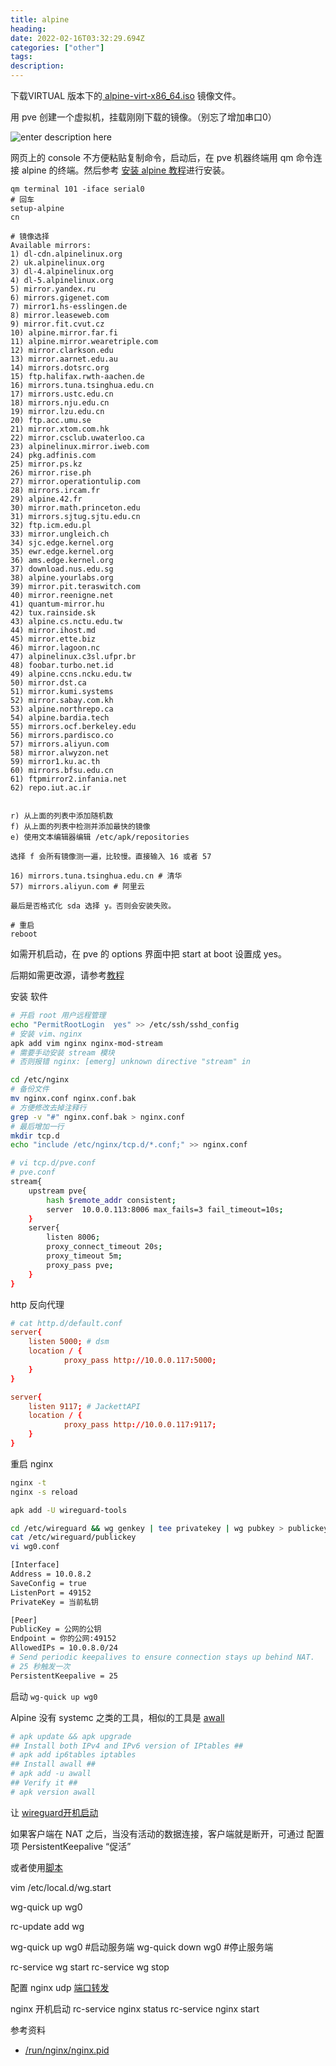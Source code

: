 ```yaml
---
title: alpine 
heading: 
date: 2022-02-16T03:32:29.694Z
categories: ["other"]
tags: 
description: 
---
```


下载VIRTUAL 版本下的[ alpine-virt-x86_64.iso](https://alpinelinux.org/downloads/) 镜像文件。


用 pve 创建一个虚拟机，挂载刚刚下载的镜像。（别忘了增加串口0）

![enter description here](https://gitee.com/smile365/blogimg/raw/master/小书匠/1644983838329.png)


网页上的 console 不方便粘贴复制命令，启动后，在 pve 机器终端用 qm 命令连接 alpine 的终端。然后参考 [安装 alpine 教程](https://zhuanlan.zhihu.com/p/107963371)进行安装。 
```
qm terminal 101 -iface serial0
# 回车
setup-alpine
cn

# 镜像选择 
Available mirrors:
1) dl-cdn.alpinelinux.org
2) uk.alpinelinux.org
3) dl-4.alpinelinux.org
4) dl-5.alpinelinux.org
5) mirror.yandex.ru
6) mirrors.gigenet.com
7) mirror1.hs-esslingen.de
8) mirror.leaseweb.com
9) mirror.fit.cvut.cz
10) alpine.mirror.far.fi
11) alpine.mirror.wearetriple.com
12) mirror.clarkson.edu
13) mirror.aarnet.edu.au
14) mirrors.dotsrc.org
15) ftp.halifax.rwth-aachen.de
16) mirrors.tuna.tsinghua.edu.cn
17) mirrors.ustc.edu.cn
18) mirrors.nju.edu.cn
19) mirror.lzu.edu.cn
20) ftp.acc.umu.se
21) mirror.xtom.com.hk
22) mirror.csclub.uwaterloo.ca
23) alpinelinux.mirror.iweb.com
24) pkg.adfinis.com
25) mirror.ps.kz
26) mirror.rise.ph
27) mirror.operationtulip.com
28) mirrors.ircam.fr
29) alpine.42.fr
30) mirror.math.princeton.edu
31) mirrors.sjtug.sjtu.edu.cn
32) ftp.icm.edu.pl
33) mirror.ungleich.ch
34) sjc.edge.kernel.org
35) ewr.edge.kernel.org
36) ams.edge.kernel.org
37) download.nus.edu.sg
38) alpine.yourlabs.org
39) mirror.pit.teraswitch.com
40) mirror.reenigne.net
41) quantum-mirror.hu
42) tux.rainside.sk
43) alpine.cs.nctu.edu.tw
44) mirror.ihost.md
45) mirror.ette.biz
46) mirror.lagoon.nc
47) alpinelinux.c3sl.ufpr.br
48) foobar.turbo.net.id
49) alpine.ccns.ncku.edu.tw
50) mirror.dst.ca
51) mirror.kumi.systems
52) mirror.sabay.com.kh
53) alpine.northrepo.ca
54) alpine.bardia.tech
55) mirrors.ocf.berkeley.edu
56) mirrors.pardisco.co
57) mirrors.aliyun.com
58) mirror.alwyzon.net
59) mirror1.ku.ac.th
60) mirrors.bfsu.edu.cn
61) ftpmirror2.infania.net
62) repo.iut.ac.ir


r) 从上面的列表中添加随机数
f) 从上面的列表中检测并添加最快的镜像
e) 使用文本编辑器编辑 /etc/apk/repositories

选择 f 会所有镜像测一遍，比较慢。直接输入 16 或者 57

16) mirrors.tuna.tsinghua.edu.cn # 清华
57) mirrors.aliyun.com # 阿里云

最后是否格式化 sda 选择 y。否则会安装失败。
 
# 重启
reboot

```


如需开机启动，在 pve 的 options 界面中把 start at boot 设置成 yes。 

后期如需更改源，请参考[教程](https://mirrors.tuna.tsinghua.edu.cn/help/alpine/)


安装 软件
```bash
# 开启 root 用户远程管理
echo "PermitRootLogin  yes" >> /etc/ssh/sshd_config
# 安装 vim、nginx
apk add vim nginx nginx-mod-stream
# 需要手动安装 stream 模块
# 否则报错 nginx: [emerg] unknown directive "stream" in

cd /etc/nginx
# 备份文件
mv nginx.conf nginx.conf.bak
# 方便修改去掉注释行
grep -v "#" nginx.conf.bak > nginx.conf 
# 最后增加一行
mkdir tcp.d
echo "include /etc/nginx/tcp.d/*.conf;" >> nginx.conf 
```

```bash
# vi tcp.d/pve.conf
# pve.conf
stream{
    upstream pve{
        hash $remote_addr consistent;
        server 	10.0.0.113:8006 max_fails=3 fail_timeout=10s;  
    }
    server{
        listen 8006;
        proxy_connect_timeout 20s;
        proxy_timeout 5m;
        proxy_pass pve;
    }
}
```


http 反向代理
```pf.conf
# cat http.d/default.conf
server{
    listen 5000; # dsm
    location / {
            proxy_pass http://10.0.0.117:5000;
    }
}

server{                                          
    listen 9117; # JackettAPI     
    location / {     
            proxy_pass http://10.0.0.117:9117;
    }                               
} 
```

重启 nginx
```bash
nginx -t
nginx -s reload

apk add -U wireguard-tools

cd /etc/wireguard && wg genkey | tee privatekey | wg pubkey > publickey
cat /etc/wireguard/publickey 
vi wg0.conf

[Interface]
Address = 10.0.8.2
SaveConfig = true
ListenPort = 49152
PrivateKey = 当前私钥

[Peer]
PublicKey = 公网的公钥
Endpoint = 你的公网:49152
AllowedIPs = 10.0.8.0/24    
# Send periodic keepalives to ensure connection stays up behind NAT.
# 25 秒触发一次
PersistentKeepalive = 25
```


启动 ` wg-quick up wg0 `


Alpine 没有 systemc 之类的工具，相似的工具是 [awall](https://www.cyberciti.biz/faq/how-to-set-up-a-firewall-with-awall-on-alpine-linux/)
```bash
# apk update && apk upgrade
## Install both IPv4 and IPv6 version of IPtables ##
# apk add ip6tables iptables
## Install awall ##
# apk add -u awall
## Verify it ##
# apk version awall
```

让 [wireguard开机启动](https://www.cyberciti.biz/faq/how-to-set-up-wireguard-vpn-server-on-alpine-linux/) 

如果客户端在 NAT 之后，当没有活动的数据连接，客户端就是断开，可通过 配置项 PersistentKeepalive “促活”

或者使用[脚本](https://www.kryii.com/44.html)

vim /etc/local.d/wg.start

wg-quick up wg0

rc-update add wg

wg-quick up wg0    #启动服务端
wg-quick down wg0  #停止服务端


rc-service wg start
rc-service wg stop


配置 nginx udp [端口转发](https://blog.51cto.com/moerjinrong/2287680)


nginx 开机启动
rc-service nginx status
rc-service nginx start



参考资料   
- [/run/nginx/nginx.pid](https://stackoverflow.com/questions/65627946/how-to-start-nginx-server-within-alpinelatest-image-using-rc-service-command)
